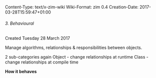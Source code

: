 Content-Type: text/x-zim-wiki
Wiki-Format: zim 0.4
Creation-Date: 2017-03-28T15:59:47+01:00

###### 3. Behavioural ######
Created Tuesday 28 March 2017

Manage algorithms, relationships & responsibilities between objects.

2 sub-categories again
	Object - change relationships at runtime
	Class - change relationships at compile time


**How it behaves**
